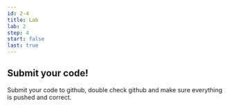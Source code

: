 ```yaml
---
id: 2-4
title: Lab 
lab: 2
step: 4
start: false
last: true
---
```


## Submit your code!

Submit your code to github, double check github and make sure everything is pushed and correct.